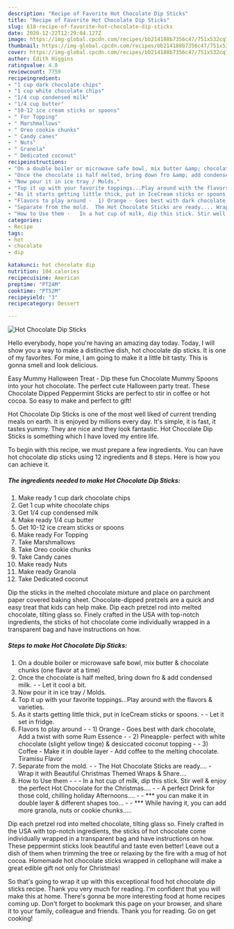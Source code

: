 ```yaml
---
description: "Recipe of Favorite Hot Chocolate Dip Sticks"
title: "Recipe of Favorite Hot Chocolate Dip Sticks"
slug: 618-recipe-of-favorite-hot-chocolate-dip-sticks
date: 2020-12-22T12:29:04.127Z
image: https://img-global.cpcdn.com/recipes/bb214188b7356c47/751x532cq70/hot-chocolate-dip-sticks-recipe-main-photo.jpg
thumbnail: https://img-global.cpcdn.com/recipes/bb214188b7356c47/751x532cq70/hot-chocolate-dip-sticks-recipe-main-photo.jpg
cover: https://img-global.cpcdn.com/recipes/bb214188b7356c47/751x532cq70/hot-chocolate-dip-sticks-recipe-main-photo.jpg
author: Edith Higgins
ratingvalue: 4.8
reviewcount: 7759
recipeingredient:
- "1 cup dark chocolate chips"
- "1 cup white chocolate chips"
- "1/4 cup condensed milk"
- "1/4 cup butter"
- "10-12 ice cream sticks or spoons"
- " For Topping"
- " Marshmallows"
- " Oreo cookie chunks"
- " Candy canes"
- " Nuts"
- " Granola"
- " Dedicated coconut"
recipeinstructions:
- "On a double boiler or microwave safe bowl, mix butter &amp; chocolate chunks (one flavor at a time)"
- "Once the chocolate is half melted, bring down fro &amp; add condensed milk.   Let it cool a bit."
- "Now pour it in ice tray / Molds."
- "Top it up with your favorite toppings...Play around with the flavors &amp; varieties."
- "As it starts getting little thick, put in IceCream sticks or spoons.   Let it set in fridge."
- "Flavors to play around -  1) Orange - Goes best with dark chocolate, Add a twist with some Rum Essence   2) Pineapple- perfect with white chocolate (slight yellow tinge) &amp; desiccated coconut topping    3) Coffee - Make it in double layer - Add coffee to the melting chocolate. Tiramisu Flavor"
- "Separate from the mold.  The Hot Chocolate Sticks are ready.... Wrap it with Beautiful Christmas Themed Wraps &amp; Share...."
- "How to Use them -   In a hot cup of milk, dip this stick. Stir well &amp; enjoy the perfect Hot Chocolate for the Christmas....  A perfect Drink for those cold, chilling holiday Afternoons....  *** you can make it in double layer &amp; different shapes too...  *** While having it, you can add more granola, nuts or cookie chunks....."
categories:
- Recipe
tags:
- hot
- chocolate
- dip

katakunci: hot chocolate dip 
nutrition: 104 calories
recipecuisine: American
preptime: "PT24M"
cooktime: "PT52M"
recipeyield: "3"
recipecategory: Dessert

---
```



![Hot Chocolate Dip Sticks](https://img-global.cpcdn.com/recipes/bb214188b7356c47/751x532cq70/hot-chocolate-dip-sticks-recipe-main-photo.jpg)

Hello everybody, hope you're having an amazing day today. Today, I will show you a way to make a distinctive dish, hot chocolate dip sticks. It is one of my favorites. For mine, I am going to make it a little bit tasty. This is gonna smell and look delicious.

Easy Mummy Halloween Treat - Dip these fun Chocolate Mummy Spoons into your hot chocolate. The perfect cute Halloween party treat. These Chocolate Dipped Peppermint Sticks are perfect to stir in coffee or hot cocoa. So easy to make and perfect to gift!

Hot Chocolate Dip Sticks is one of the most well liked of current trending meals on earth. It is enjoyed by millions every day. It's simple, it is fast, it tastes yummy. They are nice and they look fantastic. Hot Chocolate Dip Sticks is something which I have loved my entire life.


To begin with this recipe, we must prepare a few ingredients. You can have hot chocolate dip sticks using 12 ingredients and 8 steps. Here is how you can achieve it.

<!--inarticleads1-->

##### The ingredients needed to make Hot Chocolate Dip Sticks:

1. Make ready 1 cup dark chocolate chips
1. Get 1 cup white chocolate chips
1. Get 1/4 cup condensed milk
1. Make ready 1/4 cup butter
1. Get 10-12 ice cream sticks or spoons
1. Make ready  For Topping
1. Take  Marshmallows
1. Take  Oreo cookie chunks
1. Take  Candy canes
1. Make ready  Nuts
1. Make ready  Granola
1. Take  Dedicated coconut


Dip the sticks in the melted chocolate mixture and place on parchment paper covered baking sheet. Chocolate-dipped pretzels are a quick and easy treat that kids can help make. Dip each pretzel rod into melted chocolate, tilting glass so. Finely crafted in the USA with top-notch ingredients, the sticks of hot chocolate come individually wrapped in a transparent bag and have instructions on how. 

<!--inarticleads2-->

##### Steps to make Hot Chocolate Dip Sticks:

1. On a double boiler or microwave safe bowl, mix butter &amp; chocolate chunks (one flavor at a time)
1. Once the chocolate is half melted, bring down fro &amp; add condensed milk.  -  - Let it cool a bit.
1. Now pour it in ice tray / Molds.
1. Top it up with your favorite toppings...Play around with the flavors &amp; varieties.
1. As it starts getting little thick, put in IceCream sticks or spoons.  -  - Let it set in fridge.
1. Flavors to play around -  - 1) Orange - Goes best with dark chocolate, Add a twist with some Rum Essence  -  - 2) Pineapple- perfect with white chocolate (slight yellow tinge) &amp; desiccated coconut topping  -  -  3) Coffee - Make it in double layer - Add coffee to the melting chocolate. Tiramisu Flavor
1. Separate from the mold. -  - The Hot Chocolate Sticks are ready.... - Wrap it with Beautiful Christmas Themed Wraps &amp; Share....
1. How to Use them -  -  - In a hot cup of milk, dip this stick. Stir well &amp; enjoy the perfect Hot Chocolate for the Christmas.... -  - A perfect Drink for those cold, chilling holiday Afternoons.... -  - *** you can make it in double layer &amp; different shapes too... -  - *** While having it, you can add more granola, nuts or cookie chunks.....


Dip each pretzel rod into melted chocolate, tilting glass so. Finely crafted in the USA with top-notch ingredients, the sticks of hot chocolate come individually wrapped in a transparent bag and have instructions on how. These peppermint sticks look beautiful and taste even better! Leave out a dish of them when trimming the tree or relaxing by the fire with a mug of hot cocoa. Homemade hot chocolate sticks wrapped in cellophane will make a great edible gift not only for Christmas! 

So that's going to wrap it up with this exceptional food hot chocolate dip sticks recipe. Thank you very much for reading. I'm confident that you will make this at home. There's gonna be more interesting food at home recipes coming up. Don't forget to bookmark this page on your browser, and share it to your family, colleague and friends. Thank you for reading. Go on get cooking!
